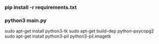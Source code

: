 ### **pip install -r requirements.txt**
### **python3 main.py**

sudo apt-get install python3-tk 
sudo apt-get build-dep python-psycopg2
sudo apt-get install python3-pil python3-pil.imagetk
